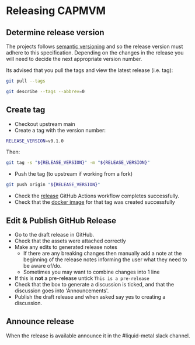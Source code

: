 # Releasing CAPMVM


## Determine release version

The projects follows [semantic versioning](https://semver.org/#semantic-versioning-200)
and so the release version must adhere to this specification.
Depending on the changes in the release you will need to decide the next
appropriate version number.

Its advised that you pull the tags and view the latest release (i.e. tag):

```bash
git pull --tags

git describe --tags --abbrev=0
```

## Create tag

* Checkout upstream main
* Create a tag with the version number:

```bash
RELEASE_VERSION=v0.1.0
```

Then:

```bash
git tag -s "${RELEASE_VERSION}" -m "${RELEASE_VERSION}"
```

* Push the tag (to upstream if working from a fork)

``` bash
git push origin "${RELEASE_VERSION}"
```

* Check the [release](https://github.com/weaveworks/cluster-api-provider-microvm/actions/workflows/release.yml) GitHub Actions workflow completes successfully.
* Check that the [docker image](https://hub.docker.com/repository/docker/weaveworks/cluster-api-microvm-controller) for that tag was created successfully

## Edit & Publish GitHub Release

* Go to the draft release in GitHub.
* Check that the assets were attached correctly
* Make any edits to generated release notes
  * If there are any breaking changes then manually add a note at the beginning
    of the release notes informing the user what they need to be aware of/do.
  * Sometimes you may want to combine changes into 1 line
* If this is **not** a pre-release untick `This is a pre-release`
* Check that the box to generate a discussion is ticked, and that the discussion
  goes into 'Announcements'.
* Publish the draft release and when asked say yes to creating a discussion.

## Announce release

When the release is available announce it in the #liquid-metal slack channel.
